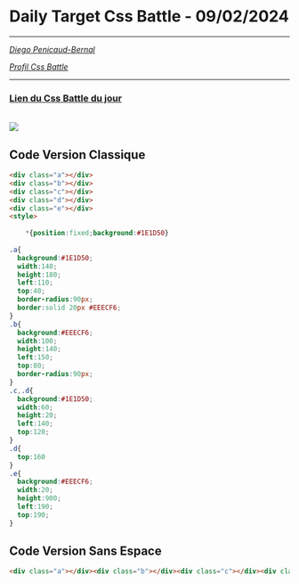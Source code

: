 # Daily Target Css Battle - 09/02/2024


<hr>

[<em>Diego Penicaud-Bernal</em>](https://github.com/Diego-PB)

[<em>Profil Css Battle</em>](https://cssbattle.dev/player/diegopb)

<hr>

### [Lien du Css Battle du jour](https://cssbattle.dev/play/Oi9KI18ltoYIRtsLl851)
<br>
<img src="https://firebasestorage.googleapis.com/v0/b/cssbattleapp.appspot.com/o/user%2Fummd3POvEDfFyeFvVdOMG3OOrwE2%2Ftargets%2Ftarget_le0q4S1@2x.png?alt=media">

## Code Version Classique


```html
<div class="a"></div>
<div class="b"></div>
<div class="c"></div>
<div class="d"></div>
<div class="e"></div>
<style>
    
    *{position:fixed;background:#1E1D50}
  
.a{
  background:#1E1D50;
  width:140;
  height:180;
  left:110;
  top:40;
  border-radius:90px;
  border:solid 20px #EEECF6;
}
.b{
  background:#EEECF6;
  width:100;
  height:140;
  left:150;
  top:80;
  border-radius:90px;
}
.c,.d{
  background:#1E1D50;
  width:60;
  height:20;
  left:140;
  top:120;
}
.d{
  top:160
}
.e{
  background:#EEECF6;
  width:20;
  height:900;
  left:190;
  top:190;
}
```

## Code Version Sans Espace

```html
<div class="a"></div><div class="b"></div><div class="c"></div><div class="d"></div><div class="e"><style> *{position:fixed;background:#1E1D50}.a{background:#1E1D50;width:140;  height:180;left:110;top:40;border-radius:90px;border:solid 20px #EEECF6}.b{background:#EEECF6; width:100;height:140;left:150;  top:80;border-radius:90px;}.c,.d{background:#1E1D50;  width:60;height:20;left:140; top:120}.d{top:160}.e{ background:#EEECF6;width:20;height:900;left:190;top:190;
```
